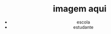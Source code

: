 <!DOCTYPE html>
<html lang="en">
<head>
    <meta charset="UTF-8">
    <meta http-equiv="X-UA-Compatible" content="IE=edge">
    <meta name="viewport" content="width=device-width, initial-scale=1.0">
    <title>Document</title>
    <link rel="stylesheet" href="style.css">
</head>
<body>
    <header><h1>imagem aqui
    </h1>
    <ul>
        <li>escola</li>
        <li>estudante</li></header>

</ul>
</body>
</html>
